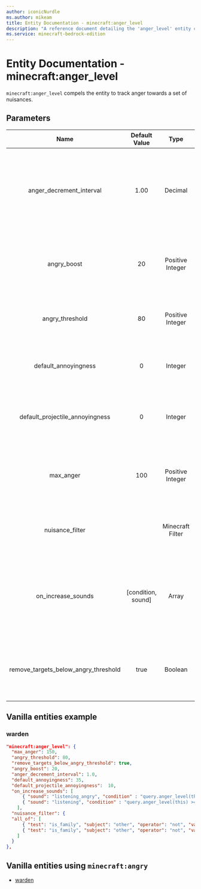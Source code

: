 ```yaml
---
author: iconicNurdle
ms.author: mikeam
title: Entity Documentation - minecraft:anger_level
description: "A reference document detailing the 'anger_level' entity component"
ms.service: minecraft-bedrock-edition
---
```


# Entity Documentation - minecraft:anger_level

`minecraft:anger_level` compels the entity to track anger towards a set of nuisances.

## Parameters

| Name| Default Value| Type| Description |
|:-----------:|:-----------:|:-----------:|:-----------:|
| anger_decrement_interval| 1.00| Decimal| Anger level will decay over time. Defines how often anger towards all nuisances will decrease by one |
| angry_boost| 20| Positive Integer| Anger boost applied to angry threshold when the entity gets angry |
| angry_threshold| 80| Positive Integer| Defines when the entity is considered angry at a nuisance |
| default_annoyingness| 0 | Integer | Specifies the amount to raise anger level with each provocation |
| default_projectile_annoyingness| 0 | Integer | Specifies the amount to raise anger level with each projectile hit |
| max_anger| 100 | Positive Integer| The maximum anger level that can be reached. Applies to any nuisance |
| nuisance_filter| | Minecraft Filter| Filter that is applied to determine if a mob can be a nuisance |
| on_increase_sounds|[condition, sound] |Array| Sounds to play when the entity is getting provoked. Evaluated in order; the first matching condition wins|
| remove_targets_below_angry_threshold| true| Boolean| Defines if the entity should remove target if it falls below 'angry' threshold |

## Vanilla entities example

### warden

```json
"minecraft:anger_level": {
  "max_anger": 150,
  "angry_threshold": 80,
  "remove_targets_below_angry_threshold": true,
  "angry_boost": 20,
  "anger_decrement_interval": 1.0,
  "default_annoyingness": 35,
  "default_projectile_annoyingness":  10,
  "on_increase_sounds": [
      { "sound": "listening_angry", "condition" : "query.anger_level(this) >= 40" },
      { "sound": "listening", "condition" : "query.anger_level(this) >= 0" }
    ],
  "nuisance_filter": {
  "all_of": [
      { "test": "is_family", "subject": "other", "operator": "not", "value": "warden" },
      { "test": "is_family", "subject": "other", "operator": "not", "value": "inanimate" }
    ]
  }
},
```

## Vanilla entities using `minecraft:angry`

- [warden](../../../../Source/VanillaBehaviorPack_Snippets/entities/warden.md)
